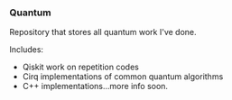 ### Quantum

Repository that stores all quantum work I've done.

Includes:
  - Qiskit work on repetition codes
  - Cirq implementations of common quantum algorithms
  - C++ implementations...more info soon.

